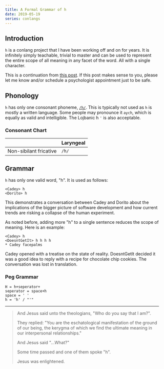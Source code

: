 ```yaml
---
title: A Formal Grammar of h
date: 2019-05-19
series: conlangs
---
```


## Introduction

`h` is a conlang project that I have been working off and on for years. It is infinitely simply teachable, trivial to master and can be used to represent the entire scope of all meaning in any facet of the word. All with a single character.

This is a continuation from [this post](https://xeiaso.net/blog/the-origin-of-h-2015-12-14). If this post makes sense to you, please let me know and/or schedule a psychologist appointment just to be safe.

## Phonology

`h` has only one consonant phoneme, [`/h/`](https://en.wikipedia.org/wiki/Voiceless_glottal_fricative). This is typically not used as `h` is mostly a written language. Some people may pronounce it `aych`, which is equally as valid and intelligible. The Lojbanic h `'` is also acceptable.

### Consonant Chart

|                        | Laryngeal |
| :--------------------- | :-------- |
| Non-sibilant fricative | `/h/`     |

## Grammar

`h` has only one valid word, "h". It is used as follows:

```
<Cadey> h
<Dorito> h
```

This demonstrates a conversation between Cadey and Dorito about the implications of the bigger picture of software development and how current trends are risking a collapse of the human experiment.

As noted before, adding more "h" to a single sentence reduces the scope of meaning. Here is an example:

```
<Cadey> h
<DoesntGetIt> h h h h
* Cadey facepalms
```

Cadey opened with a treatise on the state of reality. DoesntGetIt decided it was a good idea to reply with a recipe for chocolate chip cookies. The conversation was lost in translation.

### Peg Grammar

```
H = h+seperator+
seperator = space+h
space = ' '
h = 'h' / "'"
```

---

> And Jesus said unto the theologians, "Who do you say that I am?".
> 
> They replied: "You are the eschatological manifestation of the ground of our being, the kerygma of which we find the ultimate meaning in our interpersonal relationships."
>
> And Jesus said "...What?"
> 
> Some time passed and one of them spoke "h".
>
> Jesus was enlightened.

